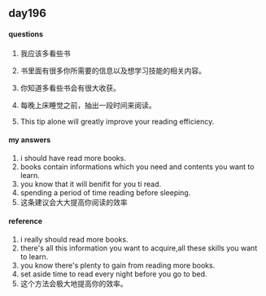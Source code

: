 ## day196

#### questions

1.  我应该多看些书

2.   书里面有很多你所需要的信息以及想学习技能的相关内容。

3.  你知道多看些书会有很大收获。

4.   每晚上床睡觉之前，抽出一段时间来阅读。

5.  This tip alone will greatly improve your reading efficiency.     


#### my answers

1. i should have read more books.
2. books contain informations which you need and contents you want to learn.
3. you know that it will benifit for you ti read.
4. spending a period of time reading before sleeping.
5. 这条建议会大大提高你阅读的效率


#### reference

1. i really should read more books.
2. there's all this information you want to acquire,all these skills you want to learn.
3. you know there's plenty to gain from reading more books.
4. set aside time to read every night before you go to bed.
5. 这个方法会极大地提高你的效率。
